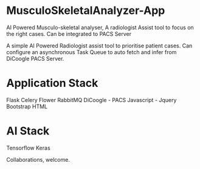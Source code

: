 # MusculoSkeletalAnalyzer-App
AI Powered Musculo-skeletal analyser, A radiologist Assist tool to focus on the right cases. Can be integrated to PACS Server

A simple AI Powered Radiologist assist tool to prioritise patient cases. Can configure an asynchronous Task Queue to auto fetch and infer from DiCoogle PACS Server.

# Application Stack
Flask
Celery 
Flower
RabbitMQ
DiCoogle - PACS
Javascript - Jquery
Bootstrap 
HTML

# AI Stack 
Tensorflow 
Keras

Collaborations, welcome.

